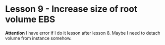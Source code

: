 # Lesson 9 - Increase size of root volume EBS

**Attention** 
I have error if I do it lesson after lesson 8.
Maybe I need to detach volume from instance somehow.
